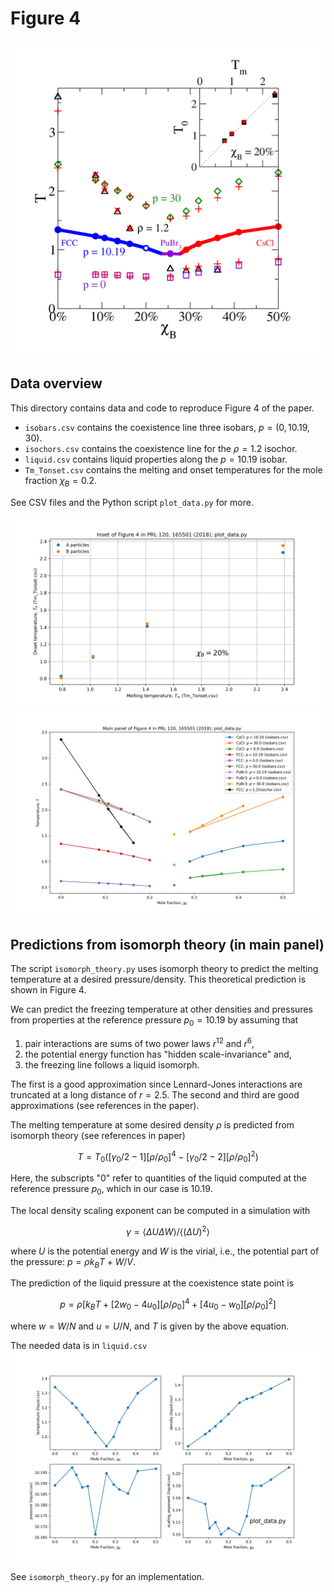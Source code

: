 # Figure 4
![Figure from paper](figure_4_paper.png)

## Data overview
This directory contains data and code to reproduce Figure 4 of the paper.

* `isobars.csv` contains the coexistence line three isobars, $p=(0, 10.19, 30)$.
* `isochors.csv` contains the coexistence line for the $\rho=1.2$ isochor.
* `liquid.csv` contains liquid properties along the $p=10.19$ isobar.
* `Tm_Tonset.csv` contains the melting and onset temperatures for the mole fraction $\chi_B=0.2$.

See CSV files and the Python script `plot_data.py` for more.

![Figure 4 (inset)](Figure_4_inset.png)
![Figure 4 (main panel)](Figure_4_main_panel.png)

## Predictions from isomorph theory (in main panel)
The script `isomorph_theory.py` uses isomorph theory to predict the melting temperature at a desired pressure/density.
This theoretical prediction is shown in Figure 4.

We can predict the freezing temperature at other densities and pressures from properties at the reference pressure $p_0=10.19$ by assuming that 
1. pair interactions are sums of two power laws $r^{12}$ and $r^{6}$,
2. the potential energy function has "hidden scale-invariance" and,
3. the freezing line follows a liquid isomorph.

The first is a good approximation since Lennard-Jones interactions are truncated at a long distance of $r=2.5$. The second and third are good approximations (see references in the paper).

The melting temperature at some desired density $\rho$ is predicted from isomorph theory (see references in paper)

$$T = T_0 ( [\gamma_0/2 -1][\rho/\rho_0]^4-[\gamma_0/2 -2][\rho/\rho_0]^2 )$$

Here, the subscripts "0" refer to quantities of the liquid computed at the reference pressure $p_0$, which in our case is 10.19. 

The local density scaling exponent can be computed in a simulation with 

$$ \gamma=\langle\Delta U \Delta W\rangle/\langle (\Delta U)^2\rangle $$ 

where $U$ is the potential energy and $W$ is the virial, 
i.e., the potential part of the pressure: $p=\rho k_BT+W/V$. 

The prediction of the liquid pressure at the coexistence state point is

$$ p =\rho [k_BT + [2w_0-4u_0][\rho/\rho_0]^4+[4u_0-w_0][\rho/\rho_0]^2] $$

where $w=W/N$ and $u=U/N$, and $T$ is given by the above equation.

The needed data is in `liquid.csv`
![Data in liquid.csv](liquid.png)

See `isomorph_theory.py` for an implementation.

